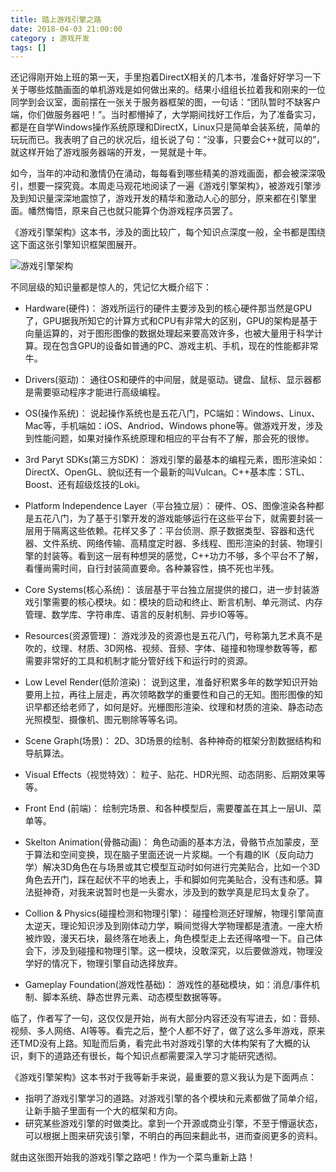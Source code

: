 ```yaml
---
title: 踏上游戏引擎之路
date: 2018-04-03 21:00:00
category : 游戏开发
tags: []
---
```


还记得刚开始上班的第一天，手里抱着DirectX相关的几本书，准备好好学习一下关于哪些炫酷画面的单机游戏是如何做出来的。结果小组组长拉着我和刚来的一位同学到会议室，面前摆在一张关于服务器框架的图，一句话：“团队暂时不缺客户端，你们做服务器吧！”。当时都懵掉了，大学期间找好工作后，为了准备实习，都是在自学Windows操作系统原理和DirectX，Linux只是简单会装系统，简单的玩玩而已。我表明了自己的状况后，组长说了句：“没事，只要会C++就可以的”，就这样开始了游戏服务器端的开发，一晃就是十年。

如今，当年的冲动和激情仍在涌动，每每看到哪些精美的游戏画面，都会被深深吸引，想要一探究竟。本周走马观花地阅读了一遍《游戏引擎架构》，被游戏引擎涉及到知识量深深地震惊了，游戏开发的精华和激动人心的部分，原来都在引擎里面。幡然悔悟，原来自己也就只能算个伪游戏程序员罢了。

《游戏引擎架构》这本书，涉及的面比较广，每个知识点深度一般，全书都是围绕这下面这张引擎知识框架图展开。

![游戏引擎架构](/images/game-engine-architecture.jpg)

不同层级的知识量都是惊人的，凭记忆大概介绍下：

 - Hardware(硬件)：
   游戏所运行的硬件主要涉及到的核心硬件那当然是GPU了，GPU据我所知它的计算方式和CPU有非常大的区别，GPU的架构是基于向量运算的，对于图形图像的数据处理起来要高效许多，也被大量用于科学计算。现在包含GPU的设备如普通的PC、游戏主机、手机，现在的性能都非常牛。

 - Drivers(驱动)：
   通往OS和硬件的中间层，就是驱动。键盘、鼠标、显示器都是需要驱动程序才能进行高级编程。

 - OS(操作系统)：
   说起操作系统也是五花八门，PC端如：Windows、Linux、Mac等，手机端如：iOS、Andriod、Windows phone等。做游戏开发，涉及到性能问题，如果对操作系统原理和相应的平台有不了解，那会死的很惨。

 - 3rd Paryt SDKs(第三方SDK)：
   游戏引擎的最基本的编程元素，图形渲染如：DirectX、OpenGL、貌似还有一个最新的叫Vulcan。C++基本库：STL、Boost、还有超级炫技的Loki。

 - Platform Independence Layer（平台独立层）：
   硬件、OS、图像渲染各种都是五花八门，为了基于引擎开发的游戏能够运行在这些平台下，就需要封装一层用于隔离这些依赖。花样又多了：平台侦测、原子数据类型、容器和迭代器、文件系统、网络传输、高精度定时器、多线程、图形渲染的封装、物理引擎的封装等。看到这一层有种想哭的感觉，C++功力不够，多个平台不了解，看懂尚需时间，自行封装简直要命。各种兼容性，搞不死也半残。

 - Core Systems(核心系统)：
   该层基于平台独立层提供的接口，进一步封装游戏引擎需要的核心模块。如：模块的启动和终止、断言机制、单元测试、内存管理、数学库、字符串库、语言的反射机制、异步IO等等。
 - Resources(资源管理)：
   游戏涉及的资源也是五花八门，号称第九艺术真不是吹的，纹理、材质、3D网格、视频、音频、字体、碰撞和物理参数等等，都需要非常好的工具和机制才能分管好线下和运行时的资源。

 - Low Level Render(低阶渲染)：
   说到这里，准备好积累多年的数学知识开始要用上拉，再往上层走，再次领略数学的重要性和自己的无知。图形图像的知识早都还给老师了，如何是好。光栅图形渲染、纹理和材质的渲染、静态动态光照模型、摄像机、图元剔除等等名词。

 - Scene Graph(场景)：
   2D、3D场景的绘制、各种神奇的框架分割数据结构和导航算法。

 - Visual Effects（视觉特效）：
   粒子、贴花、HDR光照、动态阴影、后期效果等等。

 - Front End (前端)：
   绘制完场景、和各种模型后，需要覆盖在其上一层UI、菜单等。

 - Skelton Animation(骨骼动画)：
   角色动画的基本方法，骨骼节点加蒙皮，至于算法和空间变换，现在脑子里面还说一片浆糊。一个有趣的IK（反向动力学）解决3D角色在与场景或其它模型互动时如何进行完美贴合，比如一个3D角色去开门，踩在起伏不平的地表上，手和脚如何完美贴合，没有违和感。算法挺神奇，对我来说暂时也是一头雾水，涉及到的数学真是尼玛太复杂了。

 - Collion & Physics(碰撞检测和物理引擎)：
   碰撞检测还好理解，物理引擎简直太逆天，理论知识涉及到刚体动力学，瞬间觉得大学物理都是渣渣。一座大桥被炸毁，漫天石块，最终落在地表上，角色模型走上去还得咯噔一下。自己体会下，涉及到碰撞和物理引擎。这一模块，没敢深究，以后要做游戏，物理没学好的情况下，物理引擎自动选择放弃。

 - Gameplay Foundation(游戏性基础)：
   游戏性的基础模块，如：消息/事件机制、脚本系统、静态世界元素、动态模型数据等等。

临了，作者写了一句，这仅仅是开始，尚有大部分内容还没有写进去，如：音频、视频、多人网络、AI等等。看完之后，整个人都不好了，做了这么多年游戏，原来还TMD没有上路。知耻而后勇，看完此书对游戏引擎的大体构架有了大概的认识，剩下的道路还有很长，每个知识点都需要深入学习才能研究透彻。

《游戏引擎架构》这本书对于我等新手来说，最重要的意义我认为是下面两点：

  - 指明了游戏引擎学习的道路。对游戏引擎的各个模块和元素都做了简单介绍，让新手脑子里面有一个大的框架和方向。
  - 研究某些游戏引擎的时做类比。拿到一个开源或商业引擎，不至于懵逼状态，可以根据上图来研究该引擎，不明白的再回来翻此书，进而查阅更多的资料。

就由这张图开始我的游戏引擎之路吧！作为一个菜鸟重新上路！
